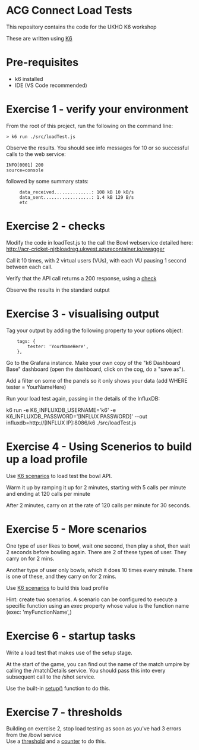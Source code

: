 # ACG Connect Load Tests

This repository contains the code for the UKHO K6 workshop

These are written using [K6](https://k6.io)

# Pre-requisites
- k6 installed
- IDE (VS Code recommended)

# Exercise 1 - verify your environment
From the root of this project, run the following on the command line:

```
> k6 run ./src/loadTest.js
```

Observe the results.  You should see info messages for 10 or so successful calls to the web service:
```
INFO[0001] 200                                           source=console
```

followed by some summary stats:
```
     data_received..............: 108 kB 10 kB/s
     data_sent..................: 1.4 kB 129 B/s
     etc
```

# Exercise 2 - checks
Modify the code in loadTest.js to the call the Bowl webservice detailed here: http://acr-cricket-njrbloadreg.ukwest.azurecontainer.io/swagger

Call it 10 times, with 2 virtual users (VUs), with each VU pausing 1 second between each call.

Verify that the API call returns a 200 response, using a [check](https://k6.io/docs/using-k6/checks/)

Observe the results in the standard output


# Exercise 3 - visualising output
Tag your output by adding the following property to your options object:

```
	tags: {
		tester: 'YourNameHere',
    },
```

Go to the Grafana instance.  Make your own copy of the "k6 Dashboard Base" dashboard (open the dashboard, click on the cog, do a "save as").

Add a filter on some of the panels so it only shows your data (add WHERE tester = YourNameHere)

Run your load test again, passing in the details of the InfluxDB:

k6 run -e K6_INFLUXDB_USERNAME='k6' -e K6_INFLUXDB_PASSWORD='[INFLUX PASSWORD]' --out influxdb=http://[INFLUX IP]:8086/k6 ./src/loadTest.js


# Exercise 4 - Using Scenerios to build up a load profile

Use [K6 scenarios](https://k6.io/docs/using-k6/scenarios/) to load test the bowl API.  

Warm it up by ramping it up for 2 minutes, starting with 5 calls per minute and ending at 120 calls per minute

After 2 minutes, carry on at the rate of 120 calls per minute for 30 seconds.


# Exercise 5 - More scenarios

One type of user likes to bowl, wait one second, then play a shot, then wait 2 seconds before bowling again.  There are 2 of these types of user.  They carry on for 2 mins.

Another type of user only bowls, which it does 10 times every minute.  There is one of these, and they carry on for 2 mins.

Use [K6 scenarios](https://k6.io/docs/using-k6/scenarios/) to build this load profile

Hint: create two scenarios.  A scenario can be configured to execute a specific function using an *exec* property whose value is the function name (exec: 'myFunctionName',)

# Exercise 6 - startup tasks

Write a load test that makes use of the setup stage.

At the start of the game, you can find out the name of the match umpire by calling the /matchDetails service.  You should pass this into every subsequent call to the /shot service.  

Use the built-in [setup()](https://k6.io/docs/using-k6/test-life-cycle/#setup-and-teardown-stages) function to do this.


# Exercise 7 - thresholds
Building on exercise 2, stop load testing as soon as you've had 3 errors from the /bowl service     
Use a [threshold](https://k6.io/docs/using-k6/thresholds/) and a [counter](https://k6.io/docs/javascript-api/k6-metrics/counter#examples) to do this.

